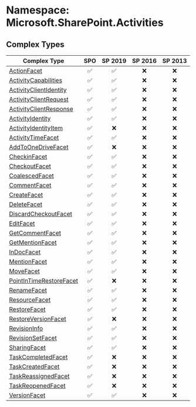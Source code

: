 # Namespace: Microsoft.SharePoint.Activities

## Complex Types

Complex Type | SPO | SP 2019 | SP 2016 | SP 2013
----------|:---:|:-------:|:-------:|:-------:
[ActionFacet](./ComplexTypes/ActionFacet.md) | ✅ | ✅ | ❌ | ❌
[ActivityCapabilities](./ComplexTypes/ActivityCapabilities.md) | ✅ | ✅ | ❌ | ❌
[ActivityClientIdentity](./ComplexTypes/ActivityClientIdentity.md) | ✅ | ✅ | ❌ | ❌
[ActivityClientRequest](./ComplexTypes/ActivityClientRequest.md) | ✅ | ✅ | ❌ | ❌
[ActivityClientResponse](./ComplexTypes/ActivityClientResponse.md) | ✅ | ✅ | ❌ | ❌
[ActivityIdentity](./ComplexTypes/ActivityIdentity.md) | ✅ | ✅ | ❌ | ❌
[ActivityIdentityItem](./ComplexTypes/ActivityIdentityItem.md) | ✅ | ❌ | ❌ | ❌
[ActivityTimeFacet](./ComplexTypes/ActivityTimeFacet.md) | ✅ | ✅ | ❌ | ❌
[AddToOneDriveFacet](./ComplexTypes/AddToOneDriveFacet.md) | ✅ | ❌ | ❌ | ❌
[CheckinFacet](./ComplexTypes/CheckinFacet.md) | ✅ | ✅ | ❌ | ❌
[CheckoutFacet](./ComplexTypes/CheckoutFacet.md) | ✅ | ✅ | ❌ | ❌
[CoalescedFacet](./ComplexTypes/CoalescedFacet.md) | ✅ | ✅ | ❌ | ❌
[CommentFacet](./ComplexTypes/CommentFacet.md) | ✅ | ✅ | ❌ | ❌
[CreateFacet](./ComplexTypes/CreateFacet.md) | ✅ | ✅ | ❌ | ❌
[DeleteFacet](./ComplexTypes/DeleteFacet.md) | ✅ | ✅ | ❌ | ❌
[DiscardCheckoutFacet](./ComplexTypes/DiscardCheckoutFacet.md) | ✅ | ✅ | ❌ | ❌
[EditFacet](./ComplexTypes/EditFacet.md) | ✅ | ✅ | ❌ | ❌
[GetCommentFacet](./ComplexTypes/GetCommentFacet.md) | ✅ | ✅ | ❌ | ❌
[GetMentionFacet](./ComplexTypes/GetMentionFacet.md) | ✅ | ✅ | ❌ | ❌
[InDocFacet](./ComplexTypes/InDocFacet.md) | ✅ | ✅ | ❌ | ❌
[MentionFacet](./ComplexTypes/MentionFacet.md) | ✅ | ✅ | ❌ | ❌
[MoveFacet](./ComplexTypes/MoveFacet.md) | ✅ | ✅ | ❌ | ❌
[PointInTimeRestoreFacet](./ComplexTypes/PointInTimeRestoreFacet.md) | ✅ | ❌ | ❌ | ❌
[RenameFacet](./ComplexTypes/RenameFacet.md) | ✅ | ✅ | ❌ | ❌
[ResourceFacet](./ComplexTypes/ResourceFacet.md) | ✅ | ✅ | ❌ | ❌
[RestoreFacet](./ComplexTypes/RestoreFacet.md) | ✅ | ✅ | ❌ | ❌
[RestoreVersionFacet](./ComplexTypes/RestoreVersionFacet.md) | ✅ | ❌ | ❌ | ❌
[RevisionInfo](./ComplexTypes/RevisionInfo.md) | ✅ | ✅ | ❌ | ❌
[RevisionSetFacet](./ComplexTypes/RevisionSetFacet.md) | ✅ | ✅ | ❌ | ❌
[SharingFacet](./ComplexTypes/SharingFacet.md) | ✅ | ✅ | ❌ | ❌
[TaskCompletedFacet](./ComplexTypes/TaskCompletedFacet.md) | ✅ | ❌ | ❌ | ❌
[TaskCreatedFacet](./ComplexTypes/TaskCreatedFacet.md) | ✅ | ❌ | ❌ | ❌
[TaskReassignedFacet](./ComplexTypes/TaskReassignedFacet.md) | ✅ | ❌ | ❌ | ❌
[TaskReopenedFacet](./ComplexTypes/TaskReopenedFacet.md) | ✅ | ❌ | ❌ | ❌
[VersionFacet](./ComplexTypes/VersionFacet.md) | ✅ | ✅ | ❌ | ❌